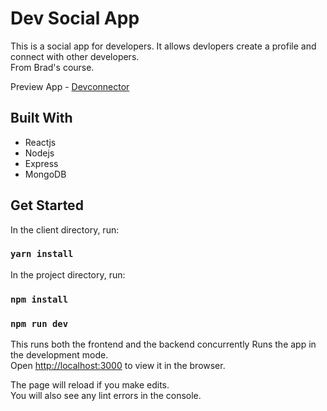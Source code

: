 # Dev Social App

This is a social app for developers. It allows devlopers create a profile and connect with other developers.\
From Brad's course.

Preview App - <a href="https://dev-connect-mern123.herokuapp.com" target="_blank">Devconnector</a>

## Built With

- Reactjs
- Nodejs
- Express
- MongoDB

## Get Started

In the client directory, run:

### `yarn install`

In the project directory, run:

### `npm install`

### `npm run dev`

This runs both the frontend and the backend concurrently
Runs the app in the development mode.\
Open [http://localhost:3000](http://localhost:3000) to view it in the browser.

The page will reload if you make edits.\
You will also see any lint errors in the console.

